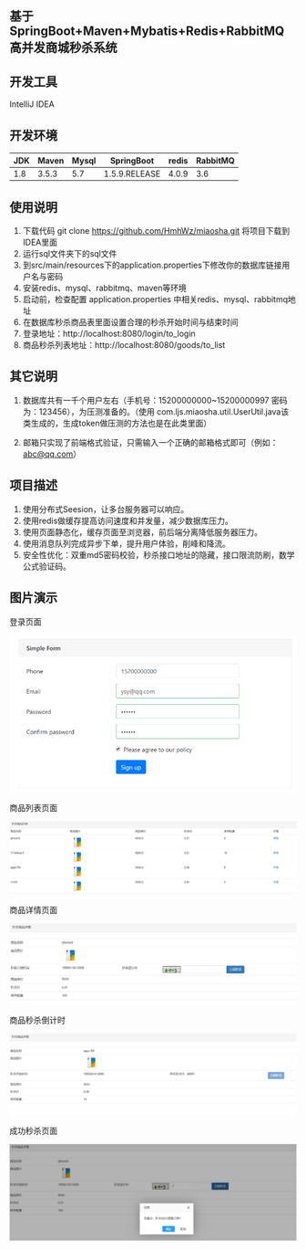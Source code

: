 ## 基于 SpringBoot+Maven+Mybatis+Redis+RabbitMQ 高并发商城秒杀系统
## 开发工具 
IntelliJ IDEA
## 开发环境				

| JDK |Maven | Mysql |SpringBoot | redis |RabbitMQ|
|--|--|--|--|--|--|
|1.8 | 3.5.3 | 5.7 | 1.5.9.RELEASE | 4.0.9 |3.6| 



## 使用说明

1. 下载代码 git clone https://github.com/HmhWz/miaosha.git 将项目下载到IDEA里面
2. 运行sql文件夹下的sql文件
3. 到src/main/resources下的application.properties下修改你的数据库链接用户名与密码
4. 安装redis、mysql、rabbitmq、maven等环境
5. 启动前，检查配置 application.properties 中相关redis、mysql、rabbitmq地址
6. 在数据库秒杀商品表里面设置合理的秒杀开始时间与结束时间
7. 登录地址：http://localhost:8080/login/to_login
8. 商品秒杀列表地址：http://localhost:8080/goods/to_list

## 其它说明
1. 数据库共有一千个用户左右（手机号：15200000000~15200000997 密码为：123456），为压测准备的。（使用 com.ljs.miaosha.util.UserUtil.java该类生成的，生成token做压测的方法也是在此类里面）

2. 邮箱只实现了前端格式验证，只需输入一个正确的邮箱格式即可（例如：abc@qq.com）

## 项目描述
1. 使用分布式Seesion，让多台服务器可以响应。
2. 使用redis做缓存提高访问速度和并发量，减少数据库压力。
3. 使用页面静态化，缓存页面至浏览器，前后端分离降低服务器压力。
4. 使用消息队列完成异步下单，提升用户体验，削峰和降流。
5. 安全性优化：双重md5密码校验，秒杀接口地址的隐藏，接口限流防刷，数学公式验证码。

## 图片演示
登录页面

![Image text](https://github.com/HmhWz/miaosha/blob/master/showimgs/login.png)

商品列表页面

![Image text](https://github.com/HmhWz/miaosha/blob/master/showimgs/list.png)

商品详情页面

![Image text](https://github.com/HmhWz/miaosha/blob/master/showimgs/goodsdetail.png)

商品秒杀倒计时

![Image text](https://github.com/HmhWz/miaosha/blob/master/showimgs/wait.png)

成功秒杀页面

![Image text](https://github.com/HmhWz/miaosha/blob/master/showimgs/miaoshasuccess.png)


